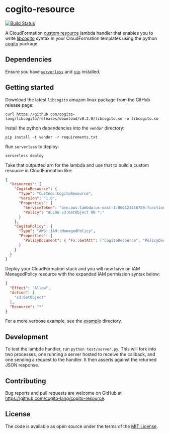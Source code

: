 # cogito-resource

[![Build Status](https://travis-ci.com/cogito-lang/cogito-resource.svg?branch=master)](https://travis-ci.com/cogito-lang/cogito-resource)

A CloudFormation [custom resource](http://docs.aws.amazon.com/AWSCloudFormation/latest/UserGuide/template-custom-resources.html) lambda handler that enables you to write [libcogito](https://github.com/cogito-lang/libcogito) syntax in your CloudFormation templates using the python [cogito](https://pypi.python.org/pypi/cogito) package.

## Dependencies

Ensure you have [`serverless`](https://serverless.com/) and [`pip`](https://pypi.python.org/pypi/pip) installed.

## Getting started

Download the latest `libcogito` amazon linux package from the GitHub release page:

    curl https://github.com/cogito-lang/libcogito/releases/download/v0.2.0/libcogito.so -o libcogito.so

Install the python dependencies into the `vendor` directory:

    pip install -t vendor -r requirements.txt

Run `serverless` to deploy:

    serverless deploy

Take that outputted arn for the lambda and use that to build a custom resource in CloudFormation like:

```json
{
  "Resources": {
    "CogitoResource": {
      "Type": "Custom::CogitoResource",
      "Version": "1.0",
      "Properties": {
        "ServiceToken": "arn:aws:lambda:us-east-1:000123456789:function:cogito-dev-cogito",
        "Policy": "ALLOW s3:GetObject ON *;"
      }
    },
    "CogitoPolicy": {
      "Type": "AWS::IAM::ManagedPolicy",
      "Properties": {
        "PolicyDocument": { "Fn::GetAtt": ["CogitoResource", "PolicyDocument"] }
      }
    }
  }
}
```

Deploy your CloudFormation stack and you will now have an IAM ManagedPolicy resource with the expanded IAM permission syntax below:

```json
{
  "Effect": "Allow",
  "Action": [
    "s3:GetObject"
  ],
  "Resource": "*"
}
```

For a more verbose example, see the [example](example) directory.

## Development

To test the lambda handler, run `python test/server.py`. This will fork into two processes, one running a server hosted to receive the callback, and one sending a request to the handler. It then asserts against the returned JSON response.

## Contributing

Bug reports and pull requests are welcome on GitHub at https://github.com/cogito-lang/cogito-resource.

## License

The code is available as open source under the terms of the [MIT License](https://opensource.org/licenses/MIT).
